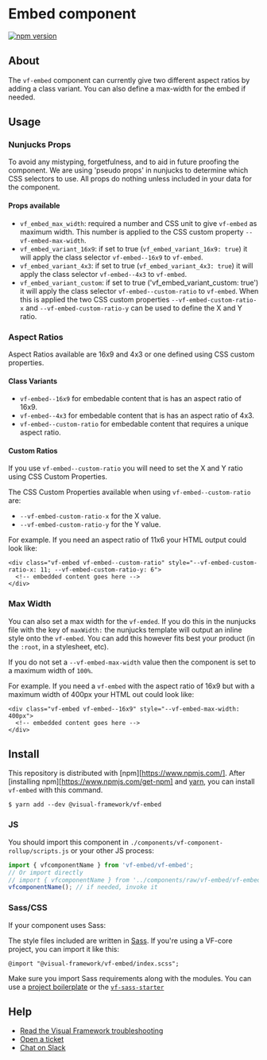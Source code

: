 # Embed component

[![npm version](https://badge.fury.io/js/%40visual-framework%2Fvf-embed.svg)](https://badge.fury.io/js/%40visual-framework%2Fvf-embed)

## About

The `vf-embed` component can currently give two different aspect ratios by adding a class variant. You can also define a max-width for the embed if needed.

## Usage

### Nunjucks Props

To avoid any mistyping, forgetfulness, and to aid in future proofing the component. We are using 'pseudo props' in nunjucks to determine which CSS selectors to use. All props do nothing unless included in your data for the component.

#### Props available

- `vf_embed_max_width`: required a number and CSS unit to give `vf-embed` as maximum width. This number is applied to the CSS custom property `--vf-embed-max-width`.
- `vf_embed_variant_16x9`: if set to true (`vf_embed_variant_16x9: true`) it will apply the class selector `vf-embed--16x9` to `vf-embed`.
- `vf_embed_variant_4x3`: if set to true (`vf_embed_variant_4x3: true`) it will apply the class selector `vf-embed--4x3` to `vf-embed`.
- `vf_embed_variant_custom`: if set to true ('vf_embed_variant_custom: true') it will apply the class selector `vf-embed--custom-ratio` to `vf-embed`. When this is applied the two CSS custom properties `--vf-embed-custom-ratio-x` and `--vf-embed-custom-ratio-y` can be used to define the X and Y ratio.

### Aspect Ratios

Aspect Ratios available are 16x9 and 4x3 or one defined using CSS custom properties.

#### Class Variants

- `vf-embed--16x9` for embedable content that is has an aspect ratio of 16x9.
- `vf-embed--4x3` for embedable content that is has an aspect ratio of 4x3.
- `vf-embed--custom-ratio` for embedable content that requires a unique aspect ratio.

#### Custom Ratios

If you use `vf-embed--custom-ratio` you will need to set the X and Y ratio using CSS Custom Properties.

The CSS Custom Properties available when using `vf-embed--custom-ratio` are:

- `--vf-embed-custom-ratio-x` for the X value.
- `--vf-embed-custom-ratio-y` for the Y value.

For example. If you need an aspect ratio of 11x6 your HTML output could look like:

```
<div class="vf-embed vf-embed--custom-ratio" style="--vf-embed-custom-ratio-x: 11; --vf-embed-custom-ratio-y: 6">
  <!-- embedded content goes here -->
</div>
```

### Max Width

You can also set a max width for the `vf-emded`. If you do this in the nunjucks file with the key of `maxWidth:` the nunjucks template will output an inline style onto the `vf-embed`. You can add this however fits best your product (in the `:root`, in a stylesheet, etc).

If you do not set a `--vf-embed-max-width` value then the component is set to a maximum width of `100%`.

For example. If you need a `vf-embed` with the aspect ratio of 16x9 but with a maximum width of 400px your HTML out could look like:

```
<div class="vf-embed vf-embed--16x9" style="--vf-embed-max-width: 400px">
  <!-- embedded content goes here -->
</div>
```

## Install

This repository is distributed with [npm][https://www.npmjs.com/]. After [installing npm][https://www.npmjs.com/get-npm] and [yarn](https://classic.yarnpkg.com/en/docs/install), you can install `vf-embed` with this command.

```
$ yarn add --dev @visual-framework/vf-embed
```

### JS

You should import this component in `./components/vf-component-rollup/scripts.js` or your other JS process:

```js
import { vfcomponentName } from 'vf-embed/vf-embed';
// Or import directly
// import { vfcomponentName } from '../components/raw/vf-embed/vf-embed.js';
vfcomponentName(); // if needed, invoke it
```

### Sass/CSS

If your component uses Sass:

The style files included are written in [Sass](https://sass-lang.com/). If you're using a VF-core project, you can import it like this:

```
@import "@visual-framework/vf-embed/index.scss";
```

Make sure you import Sass requirements along with the modules. You can use a [project boilerplate](https://visual-framework.github.io/vf-core/building/) or the [`vf-sass-starter`](https://visual-framework.github.io/vf-core/components/vf-sass-starter/)

## Help

- [Read the Visual Framework troubleshooting](https://visual-framework.github.io/vf-welcome/troubleshooting/)
- [Open a ticket](https://github.com/visual-framework/vf-core/issues)
- [Chat on Slack](https://join.slack.com/t/visual-framework/shared_invite/enQtNDAxNzY0NDg4NTY0LWFhMjEwNGY3ZTk3NWYxNWVjOWQ1ZWE4YjViZmY1YjBkMDQxMTNlNjQ0N2ZiMTQ1ZTZiMGM4NjU5Y2E0MjM3ZGQ)
